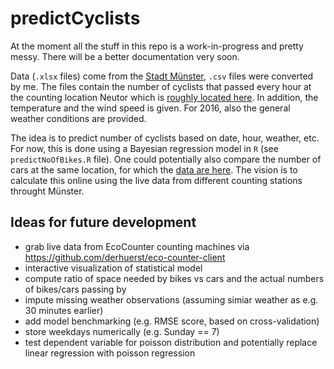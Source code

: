 # predictCyclists

At the moment all the stuff in this repo is a work-in-progress and pretty messy. There will be a better documentation very soon.

Data (`.xlsx` files) come from the [Stadt Münster](http://www.stadt-muenster.de/verkehrsplanung/verkehr-in-zahlen/radverkehrszaehlungen/neutor.html), `.csv` files were converted by me.
The files contain the number of cyclists that passed every hour at the counting location Neutor which is [roughly located here](http://www.openstreetmap.org/#map=19/51.96683/7.61577). In addition, the temperature and the wind speed is given. For 2016, also the general weather conditions are provided.

The idea is to predict number of cyclists based on date, hour, weather, etc. For now, this is done using a Bayesian regression model in `R` (see `predictNoOfBikes.R` file). One could potentially also compare the number of cars at the same location, for which the [data are here](http://www.stadt-muenster.de/verkehrsplanung/verkehr-in-zahlen/kfz-verkehrszaehlungen/neutor.html). The vision is to calculate this online using the live data from different counting stations throught Münster.

## Ideas for future development

* grab live data from EcoCounter counting machines via https://github.com/derhuerst/eco-counter-client
* interactive visualization of statistical model
* compute ratio of space needed by bikes vs cars and the actual numbers of bikes/cars passing by
* impute missing weather observations (assuming simiar weather as e.g. 30 minutes earlier)
* add model benchmarking (e.g. RMSE score, based on cross-validation)
* store weekdays numerically (e.g. Sunday == 7)
* test dependent variable for poisson distribution and potentially replace linear regression with poisson regression
